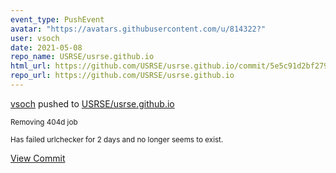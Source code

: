 ```yaml
---
event_type: PushEvent
avatar: "https://avatars.githubusercontent.com/u/814322?"
user: vsoch
date: 2021-05-08
repo_name: USRSE/usrse.github.io
html_url: https://github.com/USRSE/usrse.github.io/commit/5e5c91d2bf279bdefe6c19c8c32fbf0492c938d2
repo_url: https://github.com/USRSE/usrse.github.io
---
```


<a href='https://github.com/vsoch' target='_blank'>vsoch</a> pushed to <a href='https://github.com/USRSE/usrse.github.io' target='_blank'>USRSE/usrse.github.io</a>

<small>Removing 404d job

Has failed urlchecker for 2 days and no longer seems to exist.</small>

<a href='https://github.com/USRSE/usrse.github.io/commit/5e5c91d2bf279bdefe6c19c8c32fbf0492c938d2' target='_blank'>View Commit</a>